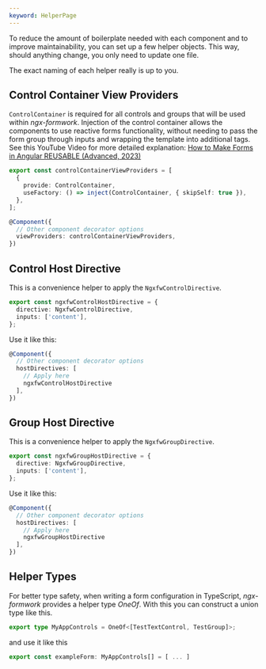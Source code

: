 ```yaml
---
keyword: HelperPage
---
```


To reduce the amount of boilerplate needed with each component and to improve maintainability, you can set up a few helper objects. This way, should anything change, you only need to update one file.

The exact naming of each helper really is up to you.

## Control Container View Providers

`ControlContainer` is required for all controls and groups that will be used within _ngx-formwork_. Injection of the control container allows the components to use reactive forms functionality, without needing to pass the form group through inputs and wrapping the template into additional tags. See this YouTube Video for more detailed explanation: [How to Make Forms in Angular REUSABLE (Advanced, 2023)](https://www.youtube.com/watch?v=o74WSoJxGPI)

```ts name="control-container.view-provider.ts"
export const controlContainerViewProviders = [
  {
    provide: ControlContainer,
    useFactory: () => inject(ControlContainer, { skipSelf: true }),
  },
];
```

```ts name="text-control.component.ts || group.component.ts"
@Component({
  // Other component decorator options
  viewProviders: controlContainerViewProviders,
})
```

## Control Host Directive

This is a convenience helper to apply the `NgxfwControlDirective`.
```ts name="control.host-directive.ts"
export const ngxfwControlHostDirective = {
  directive: NgxfwControlDirective,
  inputs: ['content'],
};
```

Use it like this:
```ts name="text-control.component.ts"
@Component({
  // Other component decorator options
  hostDirectives: [
    // Apply here
    ngxfwControlHostDirective
  ],
})
```

##  Group Host Directive

This is a convenience helper to apply the `NgxfwGroupDirective`.
```ts name="group.host-directive.ts"
export const ngxfwGroupHostDirective = {
  directive: NgxfwGroupDirective,
  inputs: ['content'],
};
```

Use it like this:
```ts name="group.component.ts"
@Component({
  // Other component decorator options
  hostDirectives: [
    // Apply here
    ngxfwGroupHostDirective
  ],
})
```

## Helper Types

For better type safety, when writing a form configuration in TypeScript, _ngx-formwork_ provides a helper type *OneOf*.
With this you can construct a union type like this.

```ts
export type MyAppControls = OneOf<[TestTextControl, TestGroup]>;
```

and use it like this
```ts
export const exampleForm: MyAppControls[] = [ ... ]
```
